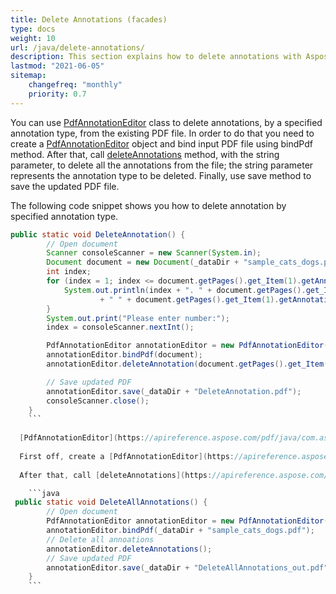 ```yaml
---
title: Delete Annotations (facades)
type: docs
weight: 10
url: /java/delete-annotations/
description: This section explains how to delete annotations with Aspose.PDF Facades using PdfAnnotationEditor Class.
lastmod: "2021-06-05"
sitemap:
    changefreq: "monthly"
    priority: 0.7
---
```


You can use [PdfAnnotationEditor](https://apireference.aspose.com/java/pdf/com.aspose.pdf.facades/PdfAnnotationEditor) class to delete  annotations, by a specified annotation type, from the existing PDF file. In order to do that you need to create a [PdfAnnotationEditor](https://apireference.aspose.com/java/pdf/com.aspose.pdf.facades/PdfAnnotationEditor) object and bind input PDF file using bindPdf method. After that, call [deleteAnnotations](https://apireference.aspose.com/java/pdf/com.aspose.pdf.facades/PdfAnnotationEditor#deleteAnnotation-java.lang.String-) method, with the string parameter, to delete all the annotations from the file; the string parameter represents the annotation type to be deleted. Finally, use save method to save the updated PDF file.

The following code snippet shows you how to delete annotation by specified annotation type.

```java
public static void DeleteAnnotation() {
        // Open document
        Scanner consoleScanner = new Scanner(System.in);
        Document document = new Document(_dataDir + "sample_cats_dogs.pdf");
        int index;
        for (index = 1; index <= document.getPages().get_Item(1).getAnnotations().size(); index++) {
            System.out.println(index + ". " + document.getPages().get_Item(1).getAnnotations().get_Item(index).getName()
                    + " " + document.getPages().get_Item(1).getAnnotations().get_Item(index).toString());
        }
        System.out.print("Please enter number:");
        index = consoleScanner.nextInt();

        PdfAnnotationEditor annotationEditor = new PdfAnnotationEditor();
        annotationEditor.bindPdf(document);
        annotationEditor.deleteAnnotation(document.getPages().get_Item(1).getAnnotations().get_Item(1).getName());

        // Save updated PDF
        annotationEditor.save(_dataDir + "DeleteAnnotation.pdf");
        consoleScanner.close();
    }
    ```
    
  [PdfAnnotationEditor](https://apireference.aspose.com/pdf/java/com.aspose.pdf.facades/PdfAnnotationEditor) allows you delete all the annotations from the existing PDF file.
  
  First off, create a [PdfAnnotationEditor](https://apireference.aspose.com/java/pdf/com.aspose.pdf.facades/PdfAnnotationEditor)  and bind input PDF file using BindPdf method. 
  
  After that, call [deleteAnnotations](https://apireference.aspose.com/java/pdf/com.aspose.pdf.facades/PdfAnnotationEditor#deleteAnnotation-java.lang.String-) method, to delete all the annotations from the file, and then use Save method to save the updated PDF file. The following code snippet shows you how to delete all the annotations from the PDF file.

    ```java
 public static void DeleteAllAnnotations() {
        // Open document
        PdfAnnotationEditor annotationEditor = new PdfAnnotationEditor();
        annotationEditor.bindPdf(_dataDir + "sample_cats_dogs.pdf");
        // Delete all annoations
        annotationEditor.deleteAnnotations();
        // Save updated PDF
        annotationEditor.save(_dataDir + "DeleteAllAnnotations_out.pdf");
    }
    ```
